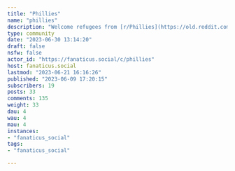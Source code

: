```yaml
---
title: "Phillies" 
name: "phillies"
description: "Welcome refugees from [r/Phillies](https://old.reddit.com/r/Phillies)!We're flying rules-light for now - have fun, be nice.More mods welcome!"
type: community
date: "2023-06-30 13:14:20"
draft: false
nsfw: false
actor_id: "https://fanaticus.social/c/phillies"
host: fanaticus.social
lastmod: "2023-06-21 16:16:26"
published: "2023-06-09 17:20:15"
subscribers: 19
posts: 33
comments: 135
weight: 33
dau: 4
wau: 4
mau: 4
instances:
- "fanaticus_social"
tags: 
- "fanaticus_social"

---
```

